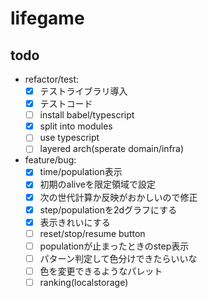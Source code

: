 # lifegame

## todo

- refactor/test:
  - [x] テストライブラリ導入
  - [x] テストコード
  - [ ] install babel/typescript
  - [x] split into modules
  - [ ] use typescript
  - [ ] layered arch(sperate domain/infra)
- feature/bug:
  - [x] time/population表示
  - [x] 初期のaliveを限定領域で設定
  - [x] 次の世代計算か反映がおかしいので修正
  - [x] step/populationを2dグラフにする
  - [x] 表示きれいにする
  - [ ] reset/stop/resume button
  - [ ] populationが止まったときのstep表示
  - [ ] パターン判定して色分けできたらいいな
  - [ ] 色を変更できるようなパレット
  - [ ] ranking(localstorage)
